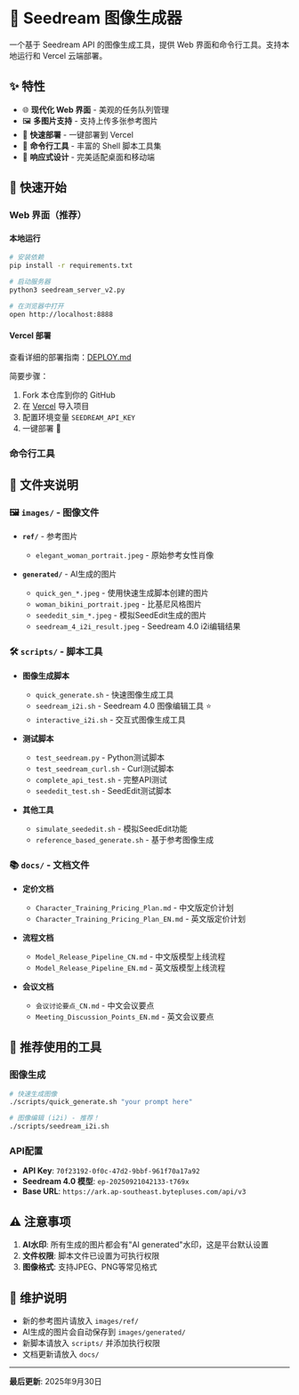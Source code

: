 # 🎨 Seedream 图像生成器

一个基于 Seedream API 的图像生成工具，提供 Web 界面和命令行工具。支持本地运行和 Vercel 云端部署。

## ✨ 特性

- 🌐 **现代化 Web 界面** - 美观的任务队列管理
- 🖼️ **多图片支持** - 支持上传多张参考图片
- 🚀 **快速部署** - 一键部署到 Vercel
- 🔧 **命令行工具** - 丰富的 Shell 脚本工具集
- 📱 **响应式设计** - 完美适配桌面和移动端

## 🚀 快速开始

### Web 界面（推荐）

#### 本地运行
```bash
# 安装依赖
pip install -r requirements.txt

# 启动服务器
python3 seedream_server_v2.py

# 在浏览器中打开
open http://localhost:8888
```

#### Vercel 部署
查看详细的部署指南：[DEPLOY.md](DEPLOY.md)

简要步骤：
1. Fork 本仓库到你的 GitHub
2. 在 [Vercel](https://vercel.com) 导入项目
3. 配置环境变量 `SEEDREAM_API_KEY`
4. 一键部署 🎉

### 命令行工具

## 📁 文件夹说明

### 🖼️ `images/` - 图像文件
- **`ref/`** - 参考图片
  - `elegant_woman_portrait.jpeg` - 原始参考女性肖像
  
- **`generated/`** - AI生成的图片
  - `quick_gen_*.jpeg` - 使用快速生成脚本创建的图片
  - `woman_bikini_portrait.jpeg` - 比基尼风格图片
  - `seededit_sim_*.jpeg` - 模拟SeedEdit生成的图片
  - `seedream_4_i2i_result.jpeg` - Seedream 4.0 i2i编辑结果

### 🛠️ `scripts/` - 脚本工具
- **图像生成脚本**
  - `quick_generate.sh` - 快速图像生成工具
  - `seedream_i2i.sh` - Seedream 4.0 图像编辑工具 ⭐
  - `interactive_i2i.sh` - 交互式图像生成工具
  
- **测试脚本**
  - `test_seedream.py` - Python测试脚本
  - `test_seedream_curl.sh` - Curl测试脚本
  - `complete_api_test.sh` - 完整API测试
  - `seededit_test.sh` - SeedEdit测试脚本
  
- **其他工具**
  - `simulate_seededit.sh` - 模拟SeedEdit功能
  - `reference_based_generate.sh` - 基于参考图像生成

### 📚 `docs/` - 文档文件
- **定价文档**
  - `Character_Training_Pricing_Plan.md` - 中文版定价计划
  - `Character_Training_Pricing_Plan_EN.md` - 英文版定价计划
  
- **流程文档**
  - `Model_Release_Pipeline_CN.md` - 中文版模型上线流程
  - `Model_Release_Pipeline_EN.md` - 英文版模型上线流程
  
- **会议文档**
  - `会议讨论要点_CN.md` - 中文会议要点
  - `Meeting_Discussion_Points_EN.md` - 英文会议要点

## 🎯 推荐使用的工具

### 图像生成
```bash
# 快速生成图像
./scripts/quick_generate.sh "your prompt here"

# 图像编辑 (i2i) - 推荐！
./scripts/seedream_i2i.sh
```

### API配置
- **API Key**: `70f23192-0f0c-47d2-9bbf-961f70a17a92`
- **Seedream 4.0 模型**: `ep-20250921042133-t769x`
- **Base URL**: `https://ark.ap-southeast.bytepluses.com/api/v3`

## ⚠️ 注意事项

1. **AI水印**: 所有生成的图片都会有"AI generated"水印，这是平台默认设置
2. **文件权限**: 脚本文件已设置为可执行权限
3. **图像格式**: 支持JPEG、PNG等常见格式

## 🔧 维护说明

- 新的参考图片请放入 `images/ref/`
- AI生成的图片会自动保存到 `images/generated/`
- 新脚本请放入 `scripts/` 并添加执行权限
- 文档更新请放入 `docs/`

---
**最后更新**: 2025年9月30日

